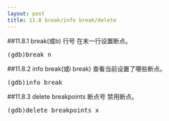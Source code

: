 ```yaml
---
layout: post
title: 11.8 break/info break/delete
---
```

##11.8.1 break(或b) 行号
在末一行设置断点。
<pre class='terminal bootcamp'>
<span class='codeline'>(gdb)break n</span>
</pre>
##11.8.2 info break(或i break)
查看当前设置了哪些断点。
<pre class='terminal bootcamp'>
<span class='codeline'>(gdb)info break</span>
</pre>
##11.8.3 delete breakpoints 断点号
禁用断点。
<pre class='terminal bootcamp'>
<span class='codeline'>(gdb)delete breakpoints x</span>
</pre>






